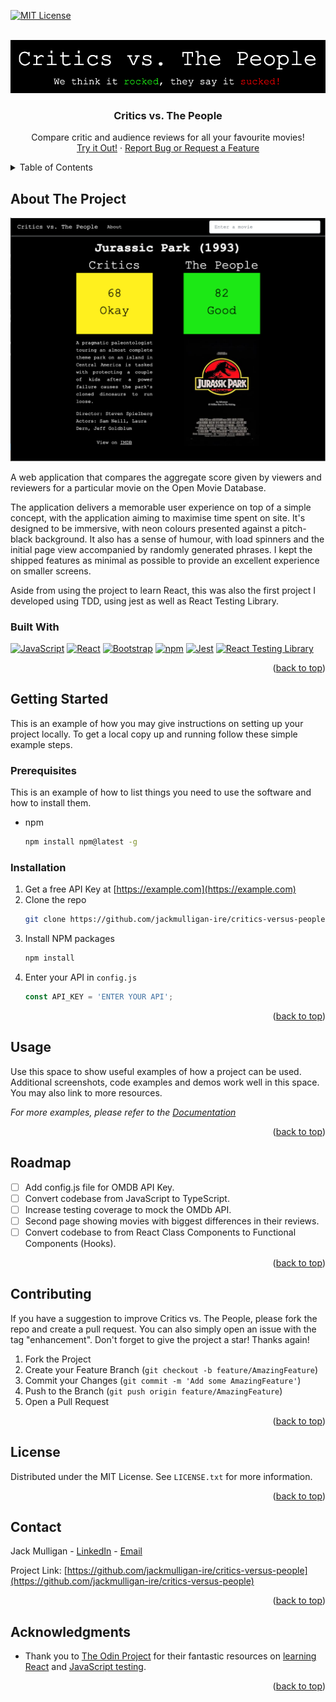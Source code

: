 <!-- Improved compatibility of back to top link: See: https://github.com/othneildrew/Best-README-Template/pull/73 -->
<a name="readme-top"></a>
<!--
*** Thanks for checking out the Best-README-Template. If you have a suggestion
*** that would make this better, please fork the repo and create a pull request
*** or simply open an issue with the tag "enhancement".
*** Don't forget to give the project a star!
*** Thanks again! Now go create something AMAZING! :D
-->



<!-- PROJECT SHIELDS -->
<!--
*** I'm using markdown "reference style" links for readability.
*** Reference links are enclosed in brackets [ ] instead of parentheses ( ).
*** See the bottom of this document for the declaration of the reference variables
*** for contributors-url, forks-url, etc. This is an optional, concise syntax you may use.
*** https://www.markdownguide.org/basic-syntax/#reference-style-links
-->
[![MIT License][license-shield]][license-url]

<!-- PROJECT LOGO -->
<br />
<div align="center">
  <a href="https://github.com/jackmulligan-ire/critics-versus-people">
    <img src="readme-images/cvtp-logo.png" alt="Critics vs. The People Logo" width="600">
  </a>

<h3 align="center">Critics vs. The People</h3>

  <p align="center">
    Compare critic and audience reviews for all your favourite movies!
    <br />
    <a href="https://jackmulligan-ire.github.io/critics-versus-people/">Try it Out!</a>
    ·
    <a href="https://github.com/jackmulligan-ire/critics-versus-people/issues">Report Bug or Request a Feature</a>
  </p>
</div>



<!-- TABLE OF CONTENTS -->
<details>
  <summary>Table of Contents</summary>
  <ol>
    <li>
      <a href="#about-the-project">About The Project</a>
      <ul>
        <li><a href="#built-with">Built With</a></li>
      </ul>
    </li>
    <li>
      <a href="#getting-started">Getting Started</a>
      <ul>
        <li><a href="#prerequisites">Prerequisites</a></li>
        <li><a href="#installation">Installation</a></li>
      </ul>
    </li>
    <li><a href="#usage">Usage</a></li>
    <li><a href="#roadmap">Roadmap</a></li>
    <li><a href="#contributing">Contributing</a></li>
    <li><a href="#license">License</a></li>
    <li><a href="#contact">Contact</a></li>
    <li><a href="#acknowledgments">Acknowledgments</a></li>
  </ol>
</details>



<!-- ABOUT THE PROJECT -->
## About The Project

<p align="center">
  <img src="readme-images/cvtp-desktop.png" width="800">
</p>

A web application that compares the aggregate score given by viewers and reviewers for a particular movie on the Open Movie Database.

The application delivers a memorable user experience on top of a simple concept, with the application aiming to maximise time spent on site. It's designed to be immersive, with neon colours presented against a pitch-black background. It also has a sense of humour, with load spinners and the initial page view accompanied by randomly generated phrases. I kept the shipped features as minimal as possible to provide an excellent experience on smaller screens.

Aside from using the project to learn React, this was also the first project I developed using TDD, using jest as well as React Testing Library.

### Built With

[![JavaScript][JavaScript]][JavaScript-url] 
[![React][React.js]][React-url] 
[![Bootstrap][Bootstrap.com]][Bootstrap-url] 
[![npm][npm]][npm-url] 
[![Jest][Jest]][Jest-url] 
[![React Testing Library][React Testing Library]][react-testing-library-url]

<p align="right">(<a href="#readme-top">back to top</a>)</p>

<!-- GETTING STARTED -->
## Getting Started

This is an example of how you may give instructions on setting up your project locally.
To get a local copy up and running follow these simple example steps.

### Prerequisites

This is an example of how to list things you need to use the software and how to install them.
* npm
  ```sh
  npm install npm@latest -g
  ```

### Installation

1. Get a free API Key at [https://example.com](https://example.com)
2. Clone the repo
   ```sh
   git clone https://github.com/jackmulligan-ire/critics-versus-people.git
   ```
3. Install NPM packages
   ```sh
   npm install
   ```
4. Enter your API in `config.js`
   ```js
   const API_KEY = 'ENTER YOUR API';
   ```

<p align="right">(<a href="#readme-top">back to top</a>)</p>

<!-- USAGE EXAMPLES -->
## Usage

Use this space to show useful examples of how a project can be used. Additional screenshots, code examples and demos work well in this space. You may also link to more resources.

_For more examples, please refer to the [Documentation](https://example.com)_

<p align="right">(<a href="#readme-top">back to top</a>)</p>

<!-- ROADMAP -->
## Roadmap

- [ ] Add config.js file for OMDB API Key.
- [ ] Convert codebase from JavaScript to TypeScript.
- [ ] Increase testing coverage to mock the OMDb API.
- [ ] Second page showing movies with biggest differences in their reviews.
- [ ] Convert codebase to from React Class Components to Functional Components (Hooks).

<p align="right">(<a href="#readme-top">back to top</a>)</p>

<!-- CONTRIBUTING -->
## Contributing

If you have a suggestion to improve Critics vs. The People, please fork the repo and create a pull request. You can also simply open an issue with the tag "enhancement".
Don't forget to give the project a star! Thanks again!

1. Fork the Project
2. Create your Feature Branch (`git checkout -b feature/AmazingFeature`)
3. Commit your Changes (`git commit -m 'Add some AmazingFeature'`)
4. Push to the Branch (`git push origin feature/AmazingFeature`)
5. Open a Pull Request

<p align="right">(<a href="#readme-top">back to top</a>)</p>

<!-- LICENSE -->
## License

Distributed under the MIT License. See `LICENSE.txt` for more information.

<p align="right">(<a href="#readme-top">back to top</a>)</p>

<!-- CONTACT -->
## Contact

Jack Mulligan - [LinkedIn](https://www.linkedin.com/in/jack-mulligan/e) - [Email](mailto:mulligja1@gmail.com)

Project Link: [https://github.com/jackmulligan-ire/critics-versus-people](https://github.com/jackmulligan-ire/critics-versus-people)

<p align="right">(<a href="#readme-top">back to top</a>)</p>

<!-- ACKNOWLEDGMENTS -->
## Acknowledgments

* Thank you to [The Odin Project](https://www.theodinproject.com/) for their fantastic resources on [learning React](https://www.theodinproject.com/paths/full-stack-javascript/courses/javascript#react-js) and [JavaScript testing](https://www.theodinproject.com/paths/full-stack-javascript/courses/javascript#testing-javascript).

<p align="right">(<a href="#readme-top">back to top</a>)</p>

<!-- MARKDOWN LINKS & IMAGES -->
<!-- https://www.markdownguide.org/basic-syntax/#reference-style-links -->
[license-shield]: https://img.shields.io/github/license/jackmulligan-ire/critics-versus-people.svg?style=for-the-badge
[license-url]: https://github.com/jackmulligan-ire/critics-versus-people/blob/main/license.txt
[React.js]: https://img.shields.io/badge/React-20232A?style=for-the-badge&logo=react&logoColor=61DAFB
[React-url]: https://reactjs.org/
[Bootstrap.com]: https://img.shields.io/badge/Bootstrap-563D7C?style=for-the-badge&logo=bootstrap&logoColor=white
[Bootstrap-url]: https://getbootstrap.com
[JavaScript]: https://img.shields.io/badge/JavaScript-323330?style=for-the-badge&logo=javascript&logoColor=F7DF1E
[JavaScript-url]: https://www.javascript.com/
[npm]: https://img.shields.io/badge/NPM-%23000000.svg?style=for-the-badge&logo=npm&logoColor=white
[npm-url]: https://www.npmjs.com/
[jest]: https://img.shields.io/badge/-jest-%23C21325?style=for-the-badge&logo=jest&logoColor=white
[jest-url]: https://jestjs.io/
[React Testing Library]: https://img.shields.io/badge/-Testing%20Library-%23E33332?style=for-the-badge&logo=testing-library&logoColor=white
[react-testing-library-url]: https://testing-library.com/
